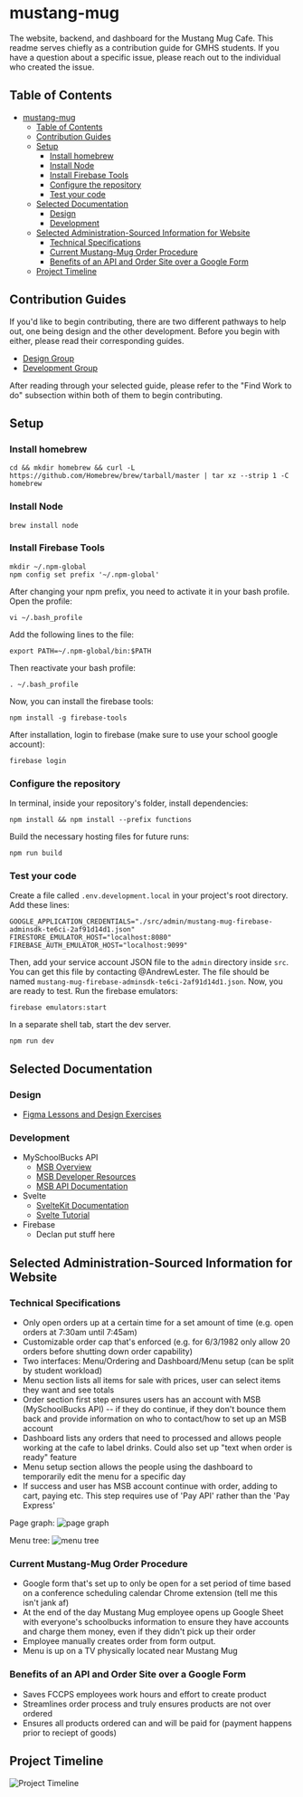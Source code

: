 # mustang-mug
The website, backend, and dashboard for the Mustang Mug Cafe. This readme serves chiefly as a contribution guide for GMHS students. If you have a question about a specific issue, please reach out to the individual who created the issue. 

## Table of Contents 
- [mustang-mug](#mustang-mug)
  - [Table of Contents](#table-of-contents)
  - [Contribution Guides](#contribution-guides)
  - [Setup](#setup)
    - [Install homebrew](#install-homebrew)
    - [Install Node](#install-node)
    - [Install Firebase Tools](#install-firebase-tools)
    - [Configure the repository](#configure-the-repository)
    - [Test your code](#test-your-code)
  - [Selected Documentation](#selected-documentation)
    - [Design](#design)
    - [Development](#development)
  - [Selected Administration-Sourced Information for Website](#selected-administration-sourced-information-for-website)
    - [Technical Specifications](#technical-specifications)
    - [Current Mustang-Mug Order Procedure](#current-mustang-mug-order-procedure)
    - [Benefits of an API and Order Site over a Google Form](#benefits-of-an-api-and-order-site-over-a-google-form)
  - [Project Timeline](#project-timeline)
    
## Contribution Guides 
If you'd like to begin contributing, there are two different pathways to help out, one being design and the other development. Before you begin with either, please read their corresponding guides. 
- [Design Group](https://docs.google.com/document/d/1Li7CFu5svkT2dZMmUMs8T7QXtFuoNox9WiU2pSIEUkg/edit) 
- [Development Group](https://docs.google.com/document/d/11pG9MPToPxX9a-AQYE3q3QMyvRmRDZvPR6uQrVQUTao/edit) 

After reading through your selected guide, please refer to the "Find Work to do" subsection within both of them to begin contributing. 

## Setup
### Install homebrew
    cd && mkdir homebrew && curl -L https://github.com/Homebrew/brew/tarball/master | tar xz --strip 1 -C homebrew
### Install Node
    brew install node
### Install Firebase Tools
    mkdir ~/.npm-global
    npm config set prefix '~/.npm-global'
After changing your npm prefix, you need to activate it in your bash profile. Open the profile:

    vi ~/.bash_profile
Add the following lines to the file:

    export PATH=~/.npm-global/bin:$PATH
Then reactivate your bash profile:

    . ~/.bash_profile
Now, you can install the firebase tools:

    npm install -g firebase-tools
After installation, login to firebase (make sure to use your school google account):

    firebase login
### Configure the repository
In terminal, inside your repository's folder, install dependencies:

    npm install && npm install --prefix functions
Build the necessary hosting files for future runs:

    npm run build
### Test your code
Create a file called `.env.development.local` in your project's root directory. Add these lines:

    GOOGLE_APPLICATION_CREDENTIALS="./src/admin/mustang-mug-firebase-adminsdk-te6ci-2af91d14d1.json"
    FIRESTORE_EMULATOR_HOST="localhost:8080"
    FIREBASE_AUTH_EMULATOR_HOST="localhost:9099"
Then, add your service account JSON file to the `admin` directory inside `src`. You can get this file by contacting @AndrewLester. The file should be named `mustang-mug-firebase-adminsdk-te6ci-2af91d14d1.json`. Now, you are ready to test. Run the firebase emulators:

    firebase emulators:start
In a separate shell tab, start the dev server.

    npm run dev
    
## Selected Documentation 
### Design
- [Figma Lessons and Design Exercises](https://www.figma.com/resources/learn-design/)

### Development 
- MySchoolBucks API
    - [MSB Overview](https://www.myschoolbucks.com/ver2/developer/msbpayapi)
    - [MSB Developer Resources](https://www.myschoolbucks.com/ver2/developer/home)
    - [MSB API Documentation](https://www.myschoolbucks.com/ver2/developer/swagger/getdocs?apiDocs=msbpayapi)
- Svelte
    - [SvelteKit Documentation](https://kit.svelte.dev/docs) 
    - [Svelte Tutorial](https://svelte.dev/tutorial/)
- Firebase
    - Declan put stuff here

## Selected Administration-Sourced Information for Website
### Technical Specifications 
- Only open orders up at a certain time for a set amount of time (e.g. open orders at 7:30am until 7:45am)
- Customizable order cap that's enforced (e.g. for 6/3/1982 only allow 20 orders before shutting down order capability)
- Two interfaces: Menu/Ordering and Dashboard/Menu setup (can be split by student workload) 
- Menu section lists all items for sale with prices, user can select items they want and see totals
- Order section first step ensures users has an account with MSB (MySchoolBucks API) -- if they do continue, if they don't bounce them back and provide information on who to contact/how to set up an MSB account
- Dashboard lists any orders that need to processed and allows people working at the cafe to label drinks. Could also set up "text when order is ready" feature
- Menu setup section allows the people using the dashboard to temporarily edit the menu for a specific day
- If success and user has MSB account continue with order, adding to cart, paying etc. This step requires use of 'Pay API' rather than the 'Pay Express'

Page graph:
![page graph](resources/readme/page_graph.jpg)

Menu tree:
![menu tree](resources/readme/menu_hierarchy.jpg)

### Current Mustang-Mug Order Procedure
- Google form that's set up to only be open for a set period of time based on a conference scheduling calendar Chrome extension (tell me this isn't jank af)
- At the end of the day Mustang Mug employee opens up Google Sheet with everyone's schoolbucks information to ensure they have accounts and charge them money, even if they didn't pick up their order 
- Employee manually creates order from form output. 
- Menu is up on a TV physically located near Mustang Mug 

### Benefits of an API and Order Site over a Google Form
- Saves FCCPS employees work hours and effort to create product
- Streamlines order process and truly ensures products are not over ordered
- Ensures all products ordered can and will be paid for (payment happens prior to reciept of goods) 

## Project Timeline
![Project Timeline](resources/readme/project_timeline.jpg)
